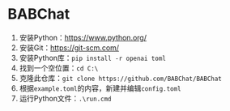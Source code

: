 # BABChat

1. 安装Python：<https://www.python.org/>
2. 安装Git：<https://git-scm.com/>
3. 安装Python库：```pip install -r openai toml```
4. 找到一个空位置：```cd C:\```
5. 克隆此仓库：```git clone https://github.com/BABChat/BABChat```
6. 根据```example.toml```的内容，新建并编辑```config.toml```
7. 运行Python文件：```.\run.cmd```
